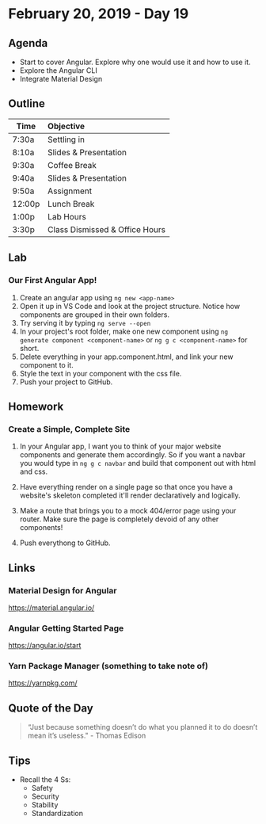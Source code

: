 # February 20, 2019 - Day 19


## Agenda
- Start to cover Angular. Explore why one would use it and how to use it. 
- Explore the Angular CLI
- Integrate Material Design  
## Outline

| Time   | Objective                        |
| -------|:---------------------------------|
| 7:30a  | Settling in                      |
| 8:10a  | Slides & Presentation            |
| 9:30a  | Coffee Break                     |
| 9:40a  | Slides & Presentation            |
| 9:50a  | Assignment                       |
| 12:00p | Lunch Break                      |
| 1:00p  | Lab Hours                        |
| 3:30p  | Class Dismissed & Office Hours   |


## Lab

### Our First Angular App! 

1. Create an angular app using `ng new <app-name>`
2. Open it up in VS Code and look at the project structure. Notice how components are grouped in their own folders. 
3. Try serving it by typing `ng serve --open`
4. In your project's root folder, make one new component using `ng generate component <component-name>` or `ng g c <component-name>` for short.
5. Delete everything in your app.component.html, and link your new component to it. 
6. Style the text in your component with the css file. 
7. Push your project to GitHub.  

## Homework

### Create a Simple, Complete Site

1. In your Angular app, I want you to think of your major website components and generate them accordingly. So if you want a navbar you would type in `ng g c navbar` and build that component out with html and css.

2. Have everything render on a single page so that once you have a website's skeleton completed it'll render declaratively and logically.

3. Make a route that brings you to a mock 404/error page using your router. Make sure the page is completely devoid of any other components!

4. Push everythong to GitHub. 


## Links

### Material Design for Angular

https://material.angular.io/


### Angular Getting Started Page

https://angular.io/start

### Yarn Package Manager (something to take note of)

https://yarnpkg.com/

## Quote of the Day 
>“Just because something doesn’t do what you planned it to do doesn’t mean it’s useless." - Thomas Edison 

## Tips

- Recall the 4 Ss:
    - Safety
    - Security
    - Stability
    - Standardization